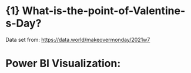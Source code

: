 # {1} What-is-the-point-of-Valentine-s-Day?

Data set from: https://data.world/makeovermonday/2021w7

# Power BI Visualization:
